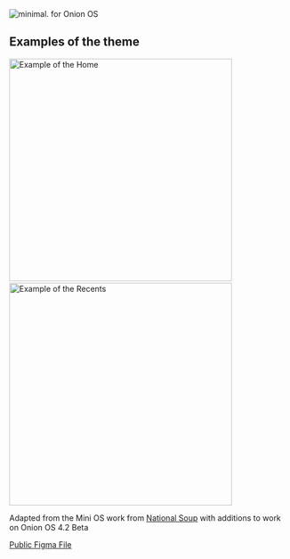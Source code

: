 <img src="https://github.com/nithou/onion-minimal/raw/main/_img/preview-onion.png" alt="minimal. for Onion OS"/>

## Examples of the theme

<img src="https://github.com/nithou/onion-minimal/raw/main/_img/theme-onionOS.png" width=400 alt="Example of the Home" style="display:inline-block;"/>&nbsp;&nbsp;<img src="https://github.com/nithou/onion-minimal/raw/main/_img/game-list.png" width=400 alt="Example of the Recents" style="display:inline-block;"/>

Adapted from the Mini OS work from [National Soup](https://github.com/OnionUI/Themes/commits/main/themes/mini.os%20by%20nationalsoup) with additions to work on Onion OS 4.2 Beta

[Public Figma File](https://www.figma.com/community/file/1219968948888512600)
